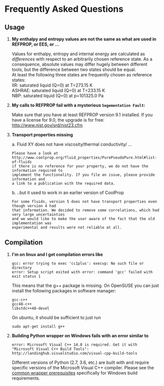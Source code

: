 Frequently Asked Questions
==========================

Usage
-----

1. **My enthalpy and entropy values are not the same as what are used in REFPROP, or EES, or ...**

    Values for enthalpy, entropy and internal energy are calculated as *differences* 
    with respect to an arbitrarily chosen reference state. 
    As a consequence, absolute values may differ hugely between different tools, 
    but the difference between two states should be equal.  
    At least the following three states are frequently chosen as reference states:  
    IIR: saturated liquid (Q=0) at T=273.15 K  
    ASHRAE: saturated liquid (Q=0) at T=233.15 K  
    NBP: saturated liquid (Q=0) at p=101325.0 Pa
    
    
2. **My calls to REFPROP fail with a mysterious `Segementation Fault`:** 

    Make sure that you have at least REFPROP version 9.1 installed. If you have a license for 9.0, 
    the upgrade is for free: http://www.nist.gov/srd/nist23.cfm
    
3. **Transport properties missing**

    a. Fluid XY does not have viscosity/thermal conductivity/ ... 

       Please have a look at 
       http://www.coolprop.org/fluid_properties/PurePseudoPure.html#list-of-fluids 
       if there is no reference for your property, we do not have the information required to 
       implement the functionality. If you file an issue, please provide information and 
       a link to a publication with the required data. 
    
    b. ..but it used to work in an earlier version of CoolProp
    
       For some fluids, version 5 does not have transport properties even though version 4 had 
       that information. We decided to remove some correlations, which had very large uncertainties 
       and we would like to make the user aware of the fact that the old implementation was 
       experimental and results were not reliable at all.
    
Compilation
-----------

1. **I'm on linux and I get compilation errors like**

    ```
    gcc: error trying to exec 'cc1plus': execvp: No such file or directory
    error: Setup script exited with error: command 'gcc' failed with exit status 1
    ```
    
    This means that the g++ package is missing.  On OpenSUSE you can just install the following packages in software manager:
    
    ```
    gcc-c++
    gcc48-c++
    libstdc++48-devel
    ```
    
    On ubuntu, it should be sufficient to just run
    
    ```
    sudo apt-get install g++
    ```
    
2. **Building Python wrapper on Windows fails with an error similar to**

    ```
    error: Microsoft Visual C++ 14.0 is required. Get it with "Microsoft Visual C++ Build Tools": http://landinghub.visualstudio.com/visual-cpp-build-tools
    ```
    
    Different versions of Python (2.7, 3.6, etc.) are built with and require specific versions of the Microsoft Visual C++ compiler.  Please see the [common wrapper prerequisites](http://www.coolprop.org/dev/coolprop/wrappers/index.html#wrapper-common-prereqs) specifically for Windows build requirements.
    
    
    
    
    

